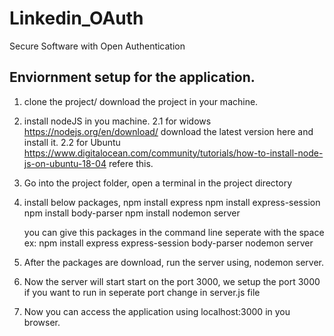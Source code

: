 # Linkedin_OAuth
Secure Software with Open Authentication

## Enviornment setup for the application.

1. clone the project/ download the project in your machine.
2. install nodeJS in you machine.
    2.1 for widows https://nodejs.org/en/download/ download the latest version here and install it.
    2.2 for Ubuntu https://www.digitalocean.com/community/tutorials/how-to-install-node-js-on-ubuntu-18-04 refere this.
    
3. Go into the project folder, open a terminal in the project directory
4. install below packages, 
    npm install express
    npm install express-session
    npm install body-parser
    npm install nodemon server
    
    you can give this packages in the command line seperate with the space
      ex: npm install express express-session body-parser nodemon server
  
5. After the packages are download, run the server using, nodemon server.
6. Now the server will start start on the port 3000, we setup the port 3000 if you want to run in seperate port change in          server.js file
7. Now you can access the application using localhost:3000 in you browser.
     
